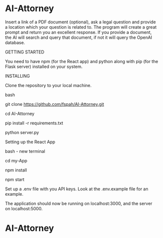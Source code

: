 # AI-Attorney

Insert a link of a PDF document (optional), ask a legal question and provide a location which your question is related to. The program will create a great prompt and return you an excellent response. If you provide a document, the AI will search and query that document, if not it will query the OpenAI database.


GETTING STARTED

You need to have npm (for the React app) and python along with pip (for the Flask server) installed on your system.




INSTALLING

Clone the repository to your local machine.

bash

git clone https://github.com/fspah/AI-Attorney.git

cd AI-Attorney

pip install -r requirements.txt

python server.py

Setting up the React App

bash - new terminal

cd my-App

npm install

npm start

Set up  a .env file with you API keys. Look at the .env.example file for an example.

The application should now be running on localhost:3000, and the server on localhost:5000.

    
# AI-Attorney
